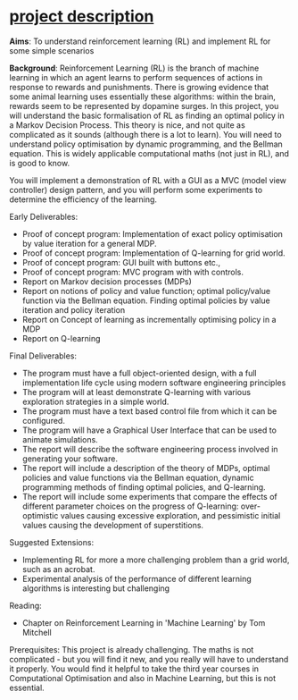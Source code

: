 # [project description](https://projects.cs.rhul.ac.uk/List2023.php?PROJECT-TYPE=MSci)

**Aims**: 
To understand reinforcement learning (RL) and implement RL for some simple scenarios

**Background**: 
Reinforcement Learning (RL) is the branch of machine learning in which an agent learns to perform sequences of actions in response to rewards and punishments. There is growing evidence that some animal learning uses essentially these algorithms: within the brain, rewards seem to be represented by dopamine surges.
In this project, you will understand the basic formalisation of RL as finding an optimal policy in a Markov Decision Process. This theory is nice, and not quite as complicated as it sounds (although there is a lot to learn). You will need to understand policy optimisation by dynamic programming, and the Bellman equation. This is widely applicable computational maths (not just in RL), and is good to know.

You will implement a demonstration of RL with a GUI as a MVC (model view controller) design pattern, and you will perform some experiments to determine the efficiency of the learning.

Early Deliverables:
 - Proof of concept program: Implementation of exact policy optimisation by value iteration for a general MDP.
 - Proof of concept program: Implementation of Q-learning for grid world.
 - Proof of concept program: GUI built with buttons etc.,
 - Proof of concept program: MVC program with with controls.
 - Report on Markov decision processes (MDPs)
 - Report on notions of policy and value function; optimal policy/value function via the Bellman equation. Finding optimal policies by value iteration and policy iteration
 - Report on Concept of learning as incrementally optimising policy in a MDP
 - Report on Q-learning

Final Deliverables:
 - The program must have a full object-oriented design, with a full implementation life cycle using modern software engineering principles
 - The program will at least demonstrate Q-learning with various exploration strategies in a simple world.
 - The program must have a text based control file from which it can be configured.
 - The program will have a Graphical User Interface that can be used to animate simulations.
 - The report will describe the software engineering process involved in generating your software.
 - The report will include a description of the theory of MDPs, optimal policies and value functions via the Bellman equation, dynamic programming methods of finding optimal policies, and Q-learning.
 - The report will include some experiments that compare the effects of different parameter choices on the progress of Q-learning: over-optimistic values causing excessive exploration, and pessimistic initial values causing the development of superstitions.

Suggested Extensions:
 - Implementing RL for more a more challenging problem than a grid world, such as an acrobat.
 - Experimental analysis of the performance of different learning algorithms is interesting but challenging

Reading:
 - Chapter on Reinforcement Learning in 'Machine Learning' by Tom Mitchell

Prerequisites:
 This project is already challenging. The maths is not complicated - but you will find it new, and you really will have to understand it properly. You would find it helpful to take the third year courses in Computational Optimisation and also in Machine Learning, but this is not essential.